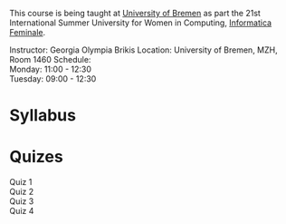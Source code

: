 This course is being taught at <a href="https://www.uni-bremen.de/en.html">University of Bremen</a> as part the 21st International Summer University for Women in Computing, <a href="https://www.informatica-feminale.de/eng/">Informatica Feminale</a>.

Instructor: Georgia Olympia Brikis
Location: University of Bremen, MZH, Room 1460
Schedule:  
Monday:    11:00 - 12:30  
Tuesday:    09:00 - 12:30

# Syllabus



# Quizes

Quiz 1  
Quiz 2  
Quiz 3  
Quiz 4  
